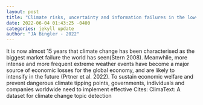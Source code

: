 ```yaml
--- 
layout: post 
title: "Climate risks, uncertainty and information failures in the low-carbon transition" 
date: 2022-06-04 01:43:25 -0400 
categories: jekyll update 
author: "JA Bingler - 2022" 
--- 
```

It is now almost 15 years that climate change has been characterised as the biggest market failure the world has seen(Stern 2008). Meanwhile, more intense and more frequent extreme weather events have become a major source of economic losses for the global economy, and are likely to intensify in the future (Prtner et al. 2022). To sustain economic welfare and prevent dangerous climate tipping points, governments, individuals and companies worldwide need to implement effective Cites: ClimaText: A dataset for climate change topic detection